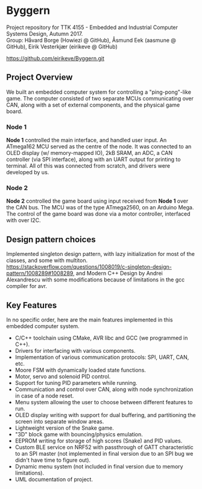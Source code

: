 # Byggern

Project repository for TTK 4155 - Embedded and Industrial Computer Systems Design, Autumn 2017.  
Group: Håvard Borge (Howiezi @ GitHub), Åsmund Eek (aasmune @ GitHub), Eirik Vesterkjær (eirikeve @ GitHub)  

https://github.com/eirikeve/Byggern.git

## Project Overview

We built an embedded computer system for controlling a "ping-pong"-like game. The computer consisted of two separate MCUs communicating over CAN, along with a set of external components, and the physical game board.

### Node 1

__Node 1__ controlled the main interface, and handled user input. An ATmega162 MCU served as the centre of the node. It was connected to an OLED display (w/ memory-mapped IO), 2kB SRAM, an ADC, a CAN controller (via SPI interface), along with an UART output for printing to terminal. All of this was connected from scratch, and drivers were developed by us.

### Node 2
__Node 2__ controlled the game board using input received from __Node 1__ over the CAN bus. The MCU was of the type ATmega2560, on an Arduino Mega. The control of the game board was done via a motor controller, interfaced with over I2C.

## Design pattern choices
Implemented singleton design pattern, with lazy initialization for most of the classes, and some with multiton.
https://stackoverflow.com/questions/1008019/c-singleton-design-pattern/1008289#1008289, and Modern C++ Design by Andrei Alexandrescu with some modifications because of limitations in the gcc compiler for avr.


## Key Features

In no specific order, here are the main features implemented in this embedded computer system.

* C/C++ toolchain using CMake, AVR libc and GCC (we programmed in C++).
* Drivers for interfacing with various components.  
* Implementation of various communication protocols: SPI, UART, CAN, etc.
* Moore FSM with dynamically loaded state functions.  
* Motor, servo and solenoid PID control.
* Support for tuning PID parameters while running.
* Communication and control over CAN, along with node synchronization in case of a node reset.
* Menu system allowing the user to choose between different features to run.  
* OLED display writing with support for dual buffering, and partitioning the screen into separate window areas.  
* Lightweight version of the Snake game.  
* "3D" block game with bouncing/physics emulation.  
* EEPROM writing for storage of high scores (Snake) and PID values.  
* Custom BLE service on NRF52 with passthrough of GATT characteristic to an SPI master (not implemented in final version due to an SPI bug we didn't have time to figure out).  
* Dynamic menu system (not included in final version due to memory limitations). 
* UML documentation of project.


